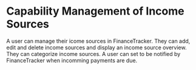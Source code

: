 # Capability Management of Income Sources

A user can manage their icome sources in FinanceTracker.
They can add, edit and delete income sources and display an income source overview.
They can categorize income sources.
A user can set to be notified by FinanceTracker when incomming payments are due.
